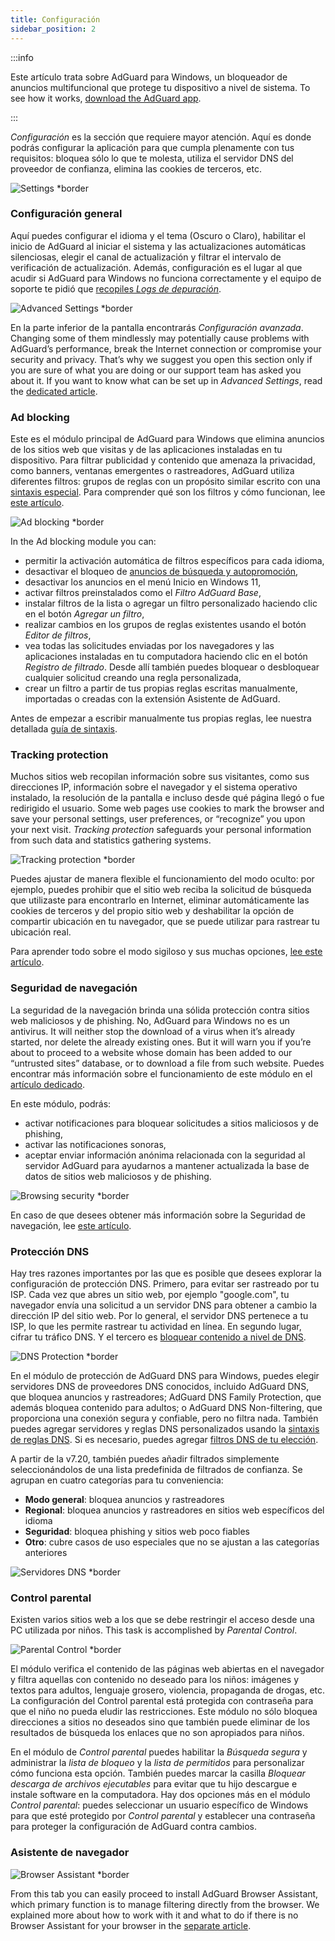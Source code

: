 ```yaml
---
title: Configuración
sidebar_position: 2
---
```


:::info

Este artículo trata sobre AdGuard para Windows, un bloqueador de anuncios multifuncional que protege tu dispositivo a nivel de sistema. To see how it works, [download the AdGuard app](https://agrd.io/download-kb-adblock).

:::

_Configuración_ es la sección que requiere mayor atención. Aquí es donde podrás configurar la aplicación para que cumpla plenamente con tus requisitos: bloquea sólo lo que te molesta, utiliza el servidor DNS del proveedor de confianza, elimina las cookies de terceros, etc.

![Settings \*border](https://cdn.adtidy.org/content/kb/ad_blocker/windows/settings/general_settings.png)

### Configuración general

Aquí puedes configurar el idioma y el tema (Oscuro o Claro), habilitar el inicio de AdGuard al iniciar el sistema y las actualizaciones automáticas silenciosas, elegir el canal de actualización y filtrar el intervalo de verificación de actualización. Además, configuración es el lugar al que acudir si AdGuard para Windows no funciona correctamente y el equipo de soporte te pidió que [recopiles _Logs de depuración_](/adguard-for-windows/solving-problems/adguard-logs.md).

![Advanced Settings \*border](https://cdn.adtidy.org/content/kb/ad_blocker/windows/settings/advanced_settings.png)

En la parte inferior de la pantalla encontrarás _Configuración avanzada_. Changing some of them mindlessly may potentially cause problems with AdGuard’s performance, break the Internet connection or compromise your security and privacy. That’s why we suggest you open this section only if you are sure of what you are doing or our support team has asked you about it. If you want to know what can be set up in _Advanced Settings_, read the [dedicated article](/adguard-for-windows/solving-problems/low-level-settings.md).

### Ad blocking

Este es el módulo principal de AdGuard para Windows que elimina anuncios de los sitios web que visitas y de las aplicaciones instaladas en tu dispositivo. Para filtrar publicidad y contenido que amenaza la privacidad, como banners, ventanas emergentes o rastreadores, AdGuard utiliza diferentes filtros: grupos de reglas con un propósito similar escrito con una [sintaxis especial](/general/ad-filtering/create-own-filters). Para comprender qué son los filtros y cómo funcionan, lee [este artículo](/general/ad-filtering/how-ad-blocking-works).

![Ad blocking \*border](https://cdn.adtidy.org/content/kb/ad_blocker/windows/settings/ad_blocking.png)

In the Ad blocking module you can:

- permitir la activación automática de filtros específicos para cada idioma,
- desactivar el bloqueo de [anuncios de búsqueda y autopromoción](/general/ad-filtering/search-ads),
- desactivar los anuncios en el menú Inicio en Windows 11,
- activar filtros preinstalados como el _Filtro AdGuard Base_,
- instalar filtros de la lista o agregar un filtro personalizado haciendo clic en el botón _Agregar un filtro_,
- realizar cambios en los grupos de reglas existentes usando el botón _Editor de filtros_,
- vea todas las solicitudes enviadas por los navegadores y las aplicaciones instaladas en tu computadora haciendo clic en el botón _Registro de filtrado_. Desde allí también puedes bloquear o desbloquear cualquier solicitud creando una regla personalizada,
- crear un filtro a partir de tus propias reglas escritas manualmente, importadas o creadas con la extensión Asistente de AdGuard.

Antes de empezar a escribir manualmente tus propias reglas, lee nuestra detallada [guía de sintaxis](/general/ad-filtering/create-own-filters).

### Tracking protection

Muchos sitios web recopilan información sobre sus visitantes, como sus direcciones IP, información sobre el navegador y el sistema operativo instalado, la resolución de la pantalla e incluso desde qué página llegó o fue redirigido el usuario. Some web pages use cookies to mark the browser and save your personal settings, user preferences, or “recognize” you upon your next visit. _Tracking protection_ safeguards your personal information from such data and statistics gathering systems.

![Tracking protection \*border](https://cdn.adtidy.org/content/kb/ad_blocker/windows/settings/tracking_protection.png)

Puedes ajustar de manera flexible el funcionamiento del modo oculto: por ejemplo, puedes prohibir que el sitio web reciba la solicitud de búsqueda que utilizaste para encontrarlo en Internet, eliminar automáticamente las cookies de terceros y del propio sitio web y deshabilitar la opción de compartir ubicación en tu navegador, que se puede utilizar para rastrear tu ubicación real.

Para aprender todo sobre el modo sigiloso y sus muchas opciones, [lee este artículo](/general/stealth-mode).

### Seguridad de navegación

La seguridad de la navegación brinda una sólida protección contra sitios web maliciosos y de phishing. No, AdGuard para Windows no es un antivirus. It will neither stop the download of a virus when it’s already started, nor delete the already existing ones. But it will warn you if you’re about to proceed to a website whose domain has been added to our “untrusted sites” database, or to download a file from such website. Puedes encontrar más información sobre el funcionamiento de este módulo en el [artículo dedicado](/general/browsing-security).

En este módulo, podrás:

- activar notificaciones para bloquear solicitudes a sitios maliciosos y de phishing,
- activar las notificaciones sonoras,
- aceptar enviar información anónima relacionada con la seguridad al servidor AdGuard para ayudarnos a mantener actualizada la base de datos de sitios web maliciosos y de phishing.

![Browsing security \*border](https://cdn.adtidy.org/content/kb/ad_blocker/windows/settings/browsing_security.png)

En caso de que desees obtener más información sobre la Seguridad de navegación, lee [este artículo](/general/browsing-security).

### Protección DNS

Hay tres razones importantes por las que es posible que desees explorar la configuración de protección DNS. Primero, para evitar ser rastreado por tu ISP. Cada vez que abres un sitio web, por ejemplo "google.com", tu navegador envía una solicitud a un servidor DNS para obtener a cambio la dirección IP del sitio web. Por lo general, el servidor DNS pertenece a tu ISP, lo que les permite rastrear tu actividad en línea. En segundo lugar, cifrar tu tráfico DNS. Y el tercero es [bloquear contenido a nivel de DNS](https://adguard-dns.io/kb/general/dns-filtering/).

![DNS Protection \*border](https://cdn.adtidy.org/content/kb/ad_blocker/windows/settings/dns_protection.png)

En el módulo de protección de AdGuard DNS para Windows, puedes elegir servidores DNS de proveedores DNS conocidos, incluido AdGuard DNS, que bloquea anuncios y rastreadores; AdGuard DNS Family Protection, que además bloquea contenido para adultos; o AdGuard DNS Non-filtering, que proporciona una conexión segura y confiable, pero no filtra nada. También puedes agregar servidores y reglas DNS personalizados usando la [sintaxis de reglas DNS](https://adguard-dns.io/kb/general/dns-filtering-syntax/). Si es necesario, puedes agregar [filtros DNS de tu elección](https://filterlists.com).

A partir de la v7.20, también puedes añadir filtrados simplemente seleccionándolos de una lista predefinida de filtrados de confianza. Se agrupan en cuatro categorías para tu conveniencia:

- **Modo general**: bloquea anuncios y rastreadores
- **Regional**: bloquea anuncios y rastreadores en sitios web específicos del idioma
- **Seguridad**: bloquea phishing y sitios web poco fiables
- **Otro**: cubre casos de uso especiales que no se ajustan a las categorías anteriores

![Servidores DNS \*border](https://cdn.adtidy.org/content/release_notes/ad_blocker/windows/v7.20/dns_filters/en.png)

### Control parental

Existen varios sitios web a los que se debe restringir el acceso desde una PC utilizada por niños. This task is accomplished by _Parental Control_.

![Parental Control \*border](https://cdn.adtidy.org/content/kb/ad_blocker/windows/settings/parental_control.png)

El módulo verifica el contenido de las páginas web abiertas en el navegador y filtra aquellas con contenido no deseado para los niños: imágenes y textos para adultos, lenguaje grosero, violencia, propaganda de drogas, etc. La configuración del Control parental está protegida con contraseña para que el niño no pueda eludir las restricciones. Este módulo no sólo bloquea direcciones a sitios no deseados sino que también puede eliminar de los resultados de búsqueda los enlaces que no son apropiados para niños.

En el módulo de _Control parental_ puedes habilitar la _Búsqueda segura_ y administrar la _lista de bloqueo_ y la _lista de permitidos_ para personalizar cómo funciona esta opción. También puedes marcar la casilla _Bloquear descarga de archivos ejecutables_ para evitar que tu hijo descargue e instale software en la computadora. Hay dos opciones más en el módulo _Control parental_: puedes seleccionar un usuario específico de Windows para que esté protegido por _Control parental_ y establecer una contraseña para proteger la configuración de AdGuard contra cambios.

### Asistente de navegador

![Browser Assistant \*border](https://cdn.adtidy.org/content/kb/ad_blocker/windows/settings/browser_assistant.png)

From this tab you can easily proceed to install AdGuard Browser Assistant, which primary function is to manage filtering directly from the browser. We explained more about how to work with it and what to do if there is no Browser Assistant for your browser in the [separate article](/adguard-for-windows/browser-assistant.md).
